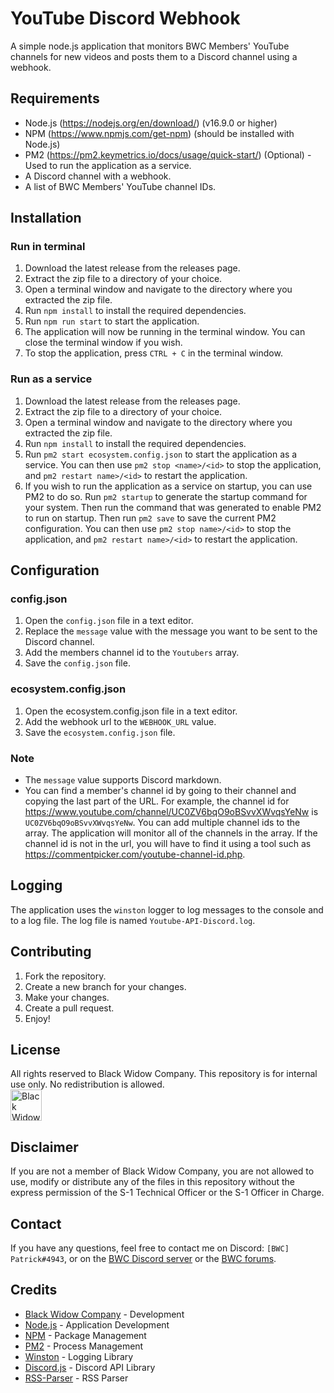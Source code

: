 # YouTube Discord Webhook
A simple node.js application that monitors BWC Members' YouTube channels for new videos and posts them to a Discord channel using a webhook.

## Requirements
- Node.js (https://nodejs.org/en/download/) (v16.9.0 or higher)
- NPM (https://www.npmjs.com/get-npm) (should be installed with Node.js)
- PM2 (https://pm2.keymetrics.io/docs/usage/quick-start/) (Optional) - Used to run the application as a service.
- A Discord channel with a webhook.
- A list of BWC Members' YouTube channel IDs.

## Installation
### Run in terminal
1. Download the latest release from the releases page.
2. Extract the zip file to a directory of your choice.
3. Open a terminal window and navigate to the directory where you extracted the zip file.
4. Run `npm install` to install the required dependencies.
5. Run `npm run start` to start the application.
6. The application will now be running in the terminal window. You can close the terminal window if you wish.
7. To stop the application, press `CTRL + C` in the terminal window.

### Run as a service
1. Download the latest release from the releases page.
2. Extract the zip file to a directory of your choice.
3. Open a terminal window and navigate to the directory where you extracted the zip file.
4. Run `npm install` to install the required dependencies.
5. Run `pm2 start ecosystem.config.json` to start the application as a service. You can then use `pm2 stop <name>/<id>` to stop the application, and `pm2 restart name>/<id>` to restart the application.
6. If you wish to run the application as a service on startup, you can use PM2 to do so. Run `pm2 startup` to generate the startup command for your system. Then run the command that was generated to enable PM2 to run on startup. Then run `pm2 save` to save the current PM2 configuration. You can then use `pm2 stop name>/<id>` to stop the application, and `pm2 restart name>/<id>` to restart the application.

## Configuration
### config.json
1. Open the `config.json` file in a text editor.
2. Replace the `message` value with the message you want to be sent to the Discord channel.
3. Add the members channel id to the `Youtubers` array.
4. Save the `config.json` file. 

### ecosystem.config.json
1. Open the ecosystem.config.json file in a text editor.
2. Add the webhook url to the `WEBHOOK_URL` value.
3. Save the `ecosystem.config.json` file.

### Note
- The `message` value supports Discord markdown.
- You can find a member's channel id by going to their channel and copying the last part of the URL. For example, the channel id for https://www.youtube.com/channel/UC0ZV6bqO9oBSvvXWvqsYeNw is `UC0ZV6bqO9oBSvvXWvqsYeNw`. You can add multiple channel ids to the array. The application will monitor all of the channels in the array. If the channel id is not in the url, you will have to find it using a tool such as https://commentpicker.com/youtube-channel-id.php.

## Logging
The application uses the `winston` logger to log messages to the console and to a log file. The log file is named `Youtube-API-Discord.log`.

## Contributing
1. Fork the repository.
2. Create a new branch for your changes.
3. Make your changes.
4. Create a pull request.
5. Enjoy!

## License
All rights reserved to Black Widow Company. This repository is for internal use only. No redistribution is allowed.  
[<img alt="Black Widow Company" height="50" src="https://the-bwc.com/PAO/BannerStandard.png"/>](https://www.the-bwc.com)


## Disclaimer
If you are not a member of Black Widow Company, you are not allowed to use, modify or distribute any of the files in this repository without the express permission of the S-1 Technical Officer or the S-1 Officer in Charge.

## Contact
If you have any questions, feel free to contact me on Discord: `[BWC] Patrick#4943`, or on the [BWC Discord server](https://discord.com/invite/the-bwc) or the [BWC forums](https://the-bwc.com/forum/index.php).

## Credits
- [Black Widow Company](https://www.the-bwc.com) - Development
- [Node.js](https://nodejs.org/en/) - Application Development
- [NPM](https://www.npmjs.com/) - Package Management
- [PM2](https://pm2.keymetrics.io/) - Process Management
- [Winston](https://github.com/winstonjs/winston) - Logging Library
- [Discord.js](https://discord.js.org/) - Discord API Library
- [RSS-Parser](https://github.com/rbren/rss-parser) - RSS Parser
